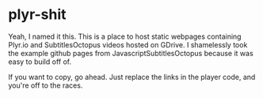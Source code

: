 # plyr-shit
Yeah, I named it this.
This is a place to host static webpages containing Plyr.io and SubtitlesOctopus videos hosted on GDrive.
I shamelessly took the example github pages from JavascriptSubtitlesOctopus because it was easy to build off of.

If you want to copy, go ahead. Just replace the links in the player code, and you're off to the races.
